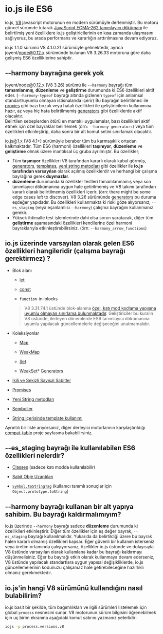# io.js ile ES6

io.js, [V8](https://code.google.com/p/v8/) javascript motorunun en modern sürümüyle derlenmiştir. Bu motoru güncel sürümde tutarak [JavaScript ECMA-262 tanımlayıcı dökümanı](http://www.ecma-international.org/publications/standards/Ecma-262.htm) ile belirtilmiş yeni özelliklere io.js geliştiricilerinin en kısa zamanda ulaşmasını sağlıyoruz, bu arada performans ve kararlığın arttırılmasına devam ediyoruz.

io.js 1.1.0 sürümü V8 4.1.0.21 sürümüyle gelmektedir, ayrıca joyent/node@0.12.x sürümünde bulunan V8 3.26.33 motoruna göre daha gelişmiş ES6 özelliklerine sahiptir.

## --harmony bayrağına gerek yok

joyent/node@0.12.x (V8 3.26) sürümü ile `--harmony` bayrağı tüm **tamamlanmış**, **düzenleme** ve **geliştirme** durumunda ki ES6 özellikleri aktif eder. (`--harmony-typeof` bayrağı altında gizlenen `typeof` için anlamsal standart/uyumlu olmayan istisnalarıda içerir) 
Bu bayrağın belirtilmesi ile [proxies](https://developer.mozilla.org/en-US/docs/Web/JavaScript/Reference/Global_Objects/Proxy) gibi  bazı bozuk veya hatalı özellikleri ile geliştiricilerin kullanımına hazır, az veya hiç hata belirtilmemiş [generators](https://developer.mozilla.org/en-US/docs/Web/JavaScript/Reference/Statements/function*) gibi özelliklerde aktif olacaktır.  
Belirtilen sebeplerden ötürü en mantıklı uygulamalar, bazı özellikleri aktif etmek için özel bayraklar belirlemek (örn: `--harmony-generators`) veya tüm özellikleri etkinleştirip, daha sonra bir alt komut setini sınırlamak olacaktır.

io.js@1.x (V8 4.1+) sürümüyle beraber tüm bu karmaşıklık ortadan kalkmaktadır. Tüm ES6 (harmoni) özellikleri **taşınıyor**, **düzenleme** ve **geliştirme** olmak üzere mantıksal üç gruba ayrılmıştır. Bu özellikler;

*   Tüm **taşınıyor** özellikleri V8 tarafından kararlı olarak kabul görmüş, [generators](https://developer.mozilla.org/en-US/docs/Web/JavaScript/Reference/Statements/function*), [templates](https://developer.mozilla.org/en-US/docs/Web/JavaScript/Reference/template_strings), [yeni string metodları](https://developer.mozilla.org/en-US/docs/Web/JavaScript/New_in_JavaScript/ECMAScript_6_support_in_Mozilla#Additions_to_the_String_object) gibi özellikler ile **io.js tarafından varsayılan** olarak açılmış özelliklerdir ve herhangi bir çalışma bayrağına gerek **duymazlar**.
*   **düzenleme** durumunda ki özellikler testleri tamamlanmamış veya son tanımlayıcı dökümanına uygun hale getirilmemiş ve V8 takımı tarafından kararlı olarak belirtilmemiş özellikleri içerir. (örn: there might be some edge cases left to discover). V8 3.26 sürümünde [generators](https://developer.mozilla.org/en-US/docs/Web/JavaScript/Reference/Statements/function*) bu duruma eşdeğer yapıdadır. Bu özellikleri kullanmakta ki riski göze alıyorsanız, `--es_staging` (veya eşanlamlısı `--harmony`) çalışma bayrağını kullanmanız gerekir.
*   Yüksek ihtimalle test işlemlerinde dahi olsa sorun yaratacak, diğer tüm **geliştirme** aşamasındaki özellikleri kendilerine özel harmoni bayraklarıyla etkinleştirebilirsiniz. (örn: `--harmony_arrow_functions`)

## io.js üzerinde varsayılan olarak gelen ES6 özellikleri hangileridir (çalışma bayrağı gerektirmez) ?


*   Blok alanı

    *   [let](https://developer.mozilla.org/en-US/docs/Web/JavaScript/Reference/Statements/let)

    *   [const](https://developer.mozilla.org/en-US/docs/Web/JavaScript/Reference/Statements/const)

    *   `function`-in-blocks

    >V8 3.31.74.1 üstünde blok-alanına [özel, katı mod kodlama yapısına uyumlu olmayan sınırlama bulunmaktadır](https://groups.google.com/forum/#!topic/v8-users/3UXNCkAU8Es). Geliştiriciler bu kuralın V8 üstünde, ilerleyen dönemlerde ES6 tanımlayıcı dökümanına uyumlu yapılacak güncellemelerle değişeceğini unutmamalıdır.

*   Koleksiyonlar

    *   [Map](https://developer.mozilla.org/en-US/docs/Web/JavaScript/Reference/Global_Objects/Map)

    *   [WeakMap](https://developer.mozilla.org/en-US/docs/Web/JavaScript/Reference/Global_Objects/WeakMap)

    *   [Set](https://developer.mozilla.org/en-US/docs/Web/JavaScript/Reference/Global_Objects/Set)

    *   [WeakSet](https://developer.mozilla.org/en-US/docs/Web/JavaScript/Reference/Global_Objects/WeakSet)*   [Generators](https://developer.mozilla.org/en-US/docs/Web/JavaScript/Reference/Statements/function*)

*   [İkili ve Sekizli Sayısal Sabitler](https://developer.mozilla.org/en-US/docs/Web/JavaScript/Reference/Lexical_grammar#Numeric_literals)

*   [Promises](https://developer.mozilla.org/en-US/docs/Web/JavaScript/Reference/Global_Objects/Promise)

*   [Yeni String metodları](https://developer.mozilla.org/en-US/docs/Web/JavaScript/New_in_JavaScript/ECMAScript_6_support_in_Mozilla#Additions_to_the_String_object)

*   [Semboller](https://developer.mozilla.org/en-US/docs/Web/JavaScript/Reference/Global_Objects/Symbol)

*   [String içerisinde template kullanımı](https://developer.mozilla.org/en-US/docs/Web/JavaScript/Reference/template_strings)

Ayrıntılı bir liste arıyorsanız, diğer derleyici motorlarının karşılaştırıldığı [compat-tablo](https://kangax.github.io/compat-table/es6/) proje sayfasına bakabilirsiniz. 

## --es_staging bayrağı ile kullanılabilen ES6 özellikleri nelerdir?

*   [Classes](https://github.com/lukehoban/es6features#classes) (sadece katı modda kullanılabilir)
*   [Sabit Obje Uzantıları](https://github.com/lukehoban/es6features#enhanced-object-literals)

*   [`Symbol.toStringTag`](https://developer.mozilla.org/en-US/docs/Web/JavaScript/Reference/Global_Objects/Symbol) (kullanıcı tanımlı sonuçlar için `Object.prototype.toString`)

## --harmony bayrağı kullanan bir alt yapıya sahibim. Bu bayrağı kaldırmalımıyım?

io.js üzerinde `--harmony` bayrağı sadece **düzenleme** durumunda ki özelliklleri etkinleştirir. Diğer tüm özellikler için eş değer bayrak, `--es_staging` bayrağı kullanılmalıdır. Yukarıda da belirtildiği üzere bu bayrak halen kararlı olmamış özellikleri kapsar. Eğer güvenli bir kullanım isterseniz veya üretim ortamında çalışıyorsanız, özellikler io.js üstünde ve dolayısıyla V8 üstünde varsayılan olarak kullanılana kadar bu bayrağı kaldırmayı düşünmelisiniz. Eğer bu bayrağı etkin olarak kullanmaya devam ederseniz, V8 üstünde yapılacak standartlara uygun yapısal değişikliklerde, io.js güncellemelerinin kodunuzu çalışamaz hale getirebileceğine hazırlıklı olmanız gerekmektedir.      
 
## io.js'in hangi V8 sürümünü kullandığını nasıl bulabilirim?

io.js basit bir şekilde, tüm bağımlılıkları ve ilgili sürümleri listelemek için global `process` nesnesini sunar. V8 motorunun sürüm bilgisini öğrenebilmek için uç birim ekranına aşağıdaki komut satırını yazmanız yeterlidir:

```sh
iojs -p process.versions.v8
```
